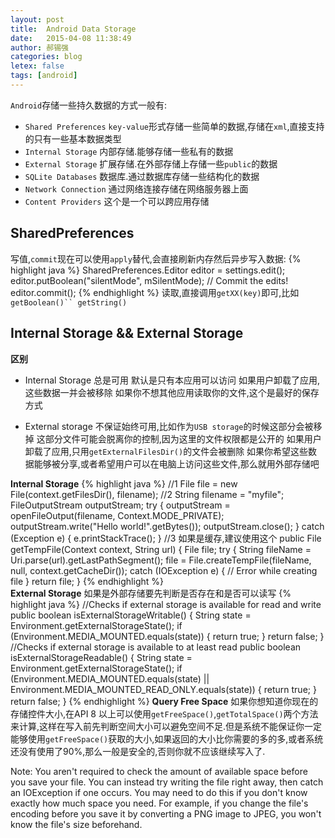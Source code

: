 ```yaml
---
layout: post
title:  Android Data Storage
date:   2015-04-08 11:38:49
author: 郝锡强
categories: blog
letex: false
tags: [android]
---
```

`Android`存储一些持久数据的方式一般有:

* `Shared Preferences` `key-value`形式存储一些简单的数据,存储在`xml`,直接支持的只有一些基本数据类型
* `Internal Storage` 内部存储.能够存储一些私有的数据
* `External Storage` 扩展存储.在外部存储上存储一些`public`的数据
* `SQLite Databases` 数据库.通过数据库存储一些结构化的数据
* `Network Connection` 通过网络连接存储在网络服务器上面
* `Content Providers` 这个是一个可以跨应用存储
<!-- more -->

## SharedPreferences

写值,`commit`现在可以使用`apply`替代,会直接刷新内存然后异步写入数据:
{% highlight java %}
SharedPreferences.Editor editor = settings.edit();
editor.putBoolean("silentMode", mSilentMode);
// Commit the edits!
editor.commit();
{% endhighlight %} 
读取,直接调用`getXX(key)`即可,比如`getBoolean()`` getString()`

## Internal Storage && External Storage
**区别**

* Internal Storage
	总是可用
	默认是只有本应用可以访问
	如果用户卸载了应用,这些数据一并会被移除
	如果你不想其他应用读取你的文件,这个是最好的保存方式
	
* External storage
	不保证始终可用,比如作为`USB storage`的时候这部分会被移掉
	这部分文件可能会脱离你的控制,因为这里的文件权限都是公开的
	如果用户卸载了应用,只用`getExternalFilesDir()`的文件会被删除
	如果你希望这些数据能够被分享,或者希望用户可以在电脑上访问这些文件,那么就用外部存储吧
	
**Internal Storage**
{% highlight java %}
//1
File file = new File(context.getFilesDir(), filename);
//2
String filename = "myfile";
FileOutputStream outputStream;
try {
  outputStream = openFileOutput(filename, Context.MODE_PRIVATE);
  outputStream.write("Hello world!".getBytes());
  outputStream.close();
} catch (Exception e) {
  e.printStackTrace();
}
//3 如果是缓存,建议使用这个
public File getTempFile(Context context, String url) {
    File file;
    try {
        String fileName = Uri.parse(url).getLastPathSegment();
        file = File.createTempFile(fileName, null, context.getCacheDir());
    catch (IOException e) {
        // Error while creating file
    }
    return file;
}
{% endhighlight %}	
**External Storage**
如果是外部存储要先判断是否存在和是否可以读写
{% highlight java %}
//Checks if external storage is available for read and write
public boolean isExternalStorageWritable() {
    String state = Environment.getExternalStorageState();
    if (Environment.MEDIA_MOUNTED.equals(state)) {
        return true;
    }
    return false;
}
//Checks if external storage is available to at least read
public boolean isExternalStorageReadable() {
    String state = Environment.getExternalStorageState();
    if (Environment.MEDIA_MOUNTED.equals(state) ||
        Environment.MEDIA_MOUNTED_READ_ONLY.equals(state)) {
        return true;
    }
    return false;
}
{% endhighlight %} 
**Query Free Space**
如果你想知道你现在的存储控件大小,在API 8 以上可以使用`getFreeSpace()`,`getTotalSpace()`两个方法来计算,这样在写入前先判断空间大小可以避免空间不足.但是系统不能保证你一定能够使用`getFreeSpace()`获取的大小,如果返回的大小比你需要的多的多,或者系统还没有使用了90%,那么一般是安全的,否则你就不应该继续写入了.


Note: You aren't required to check the amount of available space before you save your file. You can instead try writing the file right away, then catch an IOException if one occurs. You may need to do this if you don't know exactly how much space you need. For example, if you change the file's encoding before you save it by converting a PNG image to JPEG, you won't know the file's size beforehand.